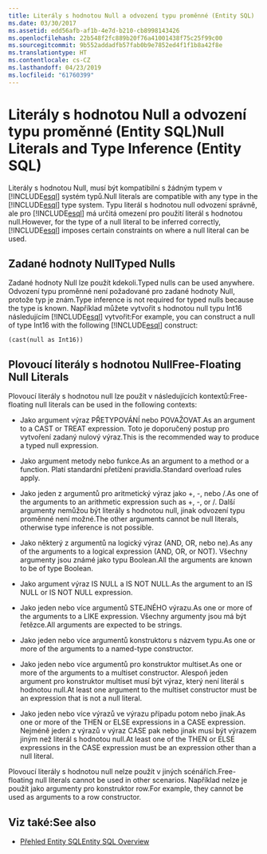 ```yaml
---
title: Literály s hodnotou Null a odvození typu proměnné (Entity SQL)
ms.date: 03/30/2017
ms.assetid: edd56afb-af1b-4e7d-b210-cb8998143426
ms.openlocfilehash: 22b548f2fc889b20f76a41001438f75c25f99c00
ms.sourcegitcommit: 9b552addadfb57fab0b9e7852ed4f1f1b8a42f8e
ms.translationtype: HT
ms.contentlocale: cs-CZ
ms.lasthandoff: 04/23/2019
ms.locfileid: "61760399"
---
```

# <a name="null-literals-and-type-inference-entity-sql"></a><span data-ttu-id="030ae-102">Literály s hodnotou Null a odvození typu proměnné (Entity SQL)</span><span class="sxs-lookup"><span data-stu-id="030ae-102">Null Literals and Type Inference (Entity SQL)</span></span>
<span data-ttu-id="030ae-103">Literály s hodnotou Null, musí být kompatibilní s žádným typem v [!INCLUDE[esql](../../../../../../includes/esql-md.md)] systém typů.</span><span class="sxs-lookup"><span data-stu-id="030ae-103">Null literals are compatible with any type in the [!INCLUDE[esql](../../../../../../includes/esql-md.md)] type system.</span></span> <span data-ttu-id="030ae-104">Typu literál s hodnotou null odvození správně, ale pro [!INCLUDE[esql](../../../../../../includes/esql-md.md)] má určitá omezení pro použití literál s hodnotou null.</span><span class="sxs-lookup"><span data-stu-id="030ae-104">However, for the type of a null literal to be inferred correctly, [!INCLUDE[esql](../../../../../../includes/esql-md.md)] imposes certain constraints on where a null literal can be used.</span></span>  
  
## <a name="typed-nulls"></a><span data-ttu-id="030ae-105">Zadané hodnoty Null</span><span class="sxs-lookup"><span data-stu-id="030ae-105">Typed Nulls</span></span>  
 <span data-ttu-id="030ae-106">Zadané hodnoty Null lze použít kdekoli.</span><span class="sxs-lookup"><span data-stu-id="030ae-106">Typed nulls can be used anywhere.</span></span> <span data-ttu-id="030ae-107">Odvození typu proměnné není požadované pro zadané hodnoty Null, protože typ je znám.</span><span class="sxs-lookup"><span data-stu-id="030ae-107">Type inference is not required for typed nulls because the type is known.</span></span> <span data-ttu-id="030ae-108">Například můžete vytvořit s hodnotou null typu Int16 následujícím [!INCLUDE[esql](../../../../../../includes/esql-md.md)] vytvořit:</span><span class="sxs-lookup"><span data-stu-id="030ae-108">For example, you can construct a null of type Int16 with the following [!INCLUDE[esql](../../../../../../includes/esql-md.md)] construct:</span></span>  
  
 `(cast(null as Int16))`  
  
## <a name="free-floating-null-literals"></a><span data-ttu-id="030ae-109">Plovoucí literály s hodnotou Null</span><span class="sxs-lookup"><span data-stu-id="030ae-109">Free-Floating Null Literals</span></span>  
 <span data-ttu-id="030ae-110">Plovoucí literály s hodnotou null lze použít v následujících kontextů:</span><span class="sxs-lookup"><span data-stu-id="030ae-110">Free-floating null literals can be used in the following contexts:</span></span>  
  
- <span data-ttu-id="030ae-111">Jako argument výraz PŘETYPOVÁNÍ nebo POVAŽOVAT.</span><span class="sxs-lookup"><span data-stu-id="030ae-111">As an argument to a CAST or TREAT expression.</span></span> <span data-ttu-id="030ae-112">Toto je doporučený postup pro vytvoření zadaný nulový výraz.</span><span class="sxs-lookup"><span data-stu-id="030ae-112">This is the recommended way to produce a typed null expression.</span></span>  
  
- <span data-ttu-id="030ae-113">Jako argument metody nebo funkce.</span><span class="sxs-lookup"><span data-stu-id="030ae-113">As an argument to a method or a function.</span></span> <span data-ttu-id="030ae-114">Platí standardní přetížení pravidla.</span><span class="sxs-lookup"><span data-stu-id="030ae-114">Standard overload rules apply.</span></span>  
  
- <span data-ttu-id="030ae-115">Jako jeden z argumentů pro aritmetický výraz jako +, -, nebo /.</span><span class="sxs-lookup"><span data-stu-id="030ae-115">As one of the arguments to an arithmetic expression such as +, -, or /.</span></span> <span data-ttu-id="030ae-116">Další argumenty nemůžou být literály s hodnotou null, jinak odvození typu proměnné není možné.</span><span class="sxs-lookup"><span data-stu-id="030ae-116">The other arguments cannot be null literals, otherwise type inference is not possible.</span></span>  
  
- <span data-ttu-id="030ae-117">Jako některý z argumentů na logický výraz (AND, OR, nebo ne).</span><span class="sxs-lookup"><span data-stu-id="030ae-117">As any of the arguments to a logical expression (AND, OR, or NOT).</span></span> <span data-ttu-id="030ae-118">Všechny argumenty jsou známé jako typu Boolean.</span><span class="sxs-lookup"><span data-stu-id="030ae-118">All the arguments are known to be of type Boolean.</span></span>  
  
- <span data-ttu-id="030ae-119">Jako argument výraz IS NULL a IS NOT NULL.</span><span class="sxs-lookup"><span data-stu-id="030ae-119">As the argument to an IS NULL or IS NOT NULL expression.</span></span>  
  
- <span data-ttu-id="030ae-120">Jako jeden nebo více argumentů STEJNÉHO výrazu.</span><span class="sxs-lookup"><span data-stu-id="030ae-120">As one or more of the arguments to a LIKE expression.</span></span> <span data-ttu-id="030ae-121">Všechny argumenty jsou má být řetězce.</span><span class="sxs-lookup"><span data-stu-id="030ae-121">All arguments are expected to be strings.</span></span>  
  
- <span data-ttu-id="030ae-122">Jako jeden nebo více argumentů konstruktoru s názvem typu.</span><span class="sxs-lookup"><span data-stu-id="030ae-122">As one or more of the arguments to a named-type constructor.</span></span>  
  
- <span data-ttu-id="030ae-123">Jako jeden nebo více argumentů pro konstruktor multiset.</span><span class="sxs-lookup"><span data-stu-id="030ae-123">As one or more of the arguments to a multiset constructor.</span></span> <span data-ttu-id="030ae-124">Alespoň jeden argument pro konstruktor multiset musí být výraz, který není literál s hodnotou null.</span><span class="sxs-lookup"><span data-stu-id="030ae-124">At least one argument to the multiset constructor must be an expression that is not a null literal.</span></span>  
  
- <span data-ttu-id="030ae-125">Jako jeden nebo více výrazů ve výrazu případu potom nebo jinak.</span><span class="sxs-lookup"><span data-stu-id="030ae-125">As one or more of the THEN or ELSE expressions in a CASE expression.</span></span> <span data-ttu-id="030ae-126">Nejméně jeden z výrazů v výraz CASE pak nebo jinak musí být výrazem jiným než literál s hodnotou null.</span><span class="sxs-lookup"><span data-stu-id="030ae-126">At least one of the THEN or ELSE expressions in the CASE expression must be an expression other than a null literal.</span></span>  
  
 <span data-ttu-id="030ae-127">Plovoucí literály s hodnotou null nelze použít v jiných scénářích.</span><span class="sxs-lookup"><span data-stu-id="030ae-127">Free-floating null literals cannot be used in other scenarios.</span></span> <span data-ttu-id="030ae-128">Například nelze je použít jako argumenty pro konstruktor row.</span><span class="sxs-lookup"><span data-stu-id="030ae-128">For example,  they cannot be used as arguments to a row constructor.</span></span>  
  
## <a name="see-also"></a><span data-ttu-id="030ae-129">Viz také:</span><span class="sxs-lookup"><span data-stu-id="030ae-129">See also</span></span>

- [<span data-ttu-id="030ae-130">Přehled Entity SQL</span><span class="sxs-lookup"><span data-stu-id="030ae-130">Entity SQL Overview</span></span>](../../../../../../docs/framework/data/adonet/ef/language-reference/entity-sql-overview.md)
